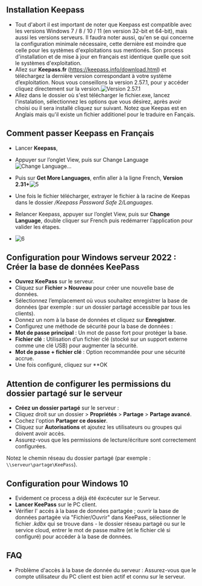  
 
 ## Installation Keepass ## 
 
- Tout d'abort il est important de noter que Keepass est compatible avec les versions Windows 7 / 8 / 10 / 11 (en version 32-bit et 64-bit), mais aussi les versions serveurs. Il faudra noter aussi, qu'en se qui concerne la configuration minimale nécessaire, cette dernière est moindre que celle pour les systèmes d'exploitations sus mentionés. Son process d'installation et de mise à jour en français est identique quelle que soit le systèmes d'exploitation. 
- Allez sur **Keepass.fr** (https://keepass.info/download.html) et téléchargez la dernière version correspondant à votre système d’exploitation.  Nous vous conseillons la version 2.57.1, pour y accéder cliquez directement sur la version.![**Version 2.57.1**](https://github.com/user-attachments/assets/c5ff16f5-352d-44c3-ad14-4c557754c5f4) 
- Allez dans le dossier où s'est télécharger le fichier.exe, lancez l'instalation, sélectionnez les options que vous désirez, après avoir choisi ou il sera installé cliquez sur suivant.
Notez que Keepas est en Anglais mais qu'il existe un fichier additionel pour le traduire en Fançais.

## Comment passer Keepass en Français #

- Lancer **Keepass**, 
- Appuyer sur l’onglet View, puis sur Change Language ![**Change Language...**](https://github.com/user-attachments/assets/642501b6-aed3-4ba6-a02f-7a59c052b890)
- Puis sur **Get More Languages**, enfin aller à la ligne French, **Version 2.31+**![5](https://github.com/user-attachments/assets/2c95f066-f697-4fa9-849c-d6aa3e7a9636)

- Une fois le fichier télécharger, extrayer le fichier à la racine de Keepas dans le dossier */Keepass Password Safe 2/Languages*.
- Relancer Keepass, appuyer sur l’onglet View, puis sur **Change Language**, double cliquer sur French puis redémarrer l’application pour valider les étapes.
- ![6](https://github.com/user-attachments/assets/8c493b21-3568-46a5-bf90-8f2d1bc12faf)

## Configuration pour Windows serveur 2022 : Créer la base de données KeePass

- **Ouvrez KeePass** sur le serveur.
- Cliquez sur **Fichier > Nouveau** pour créer une nouvelle base de données.
- Sélectionnez l’emplacement où vous souhaitez enregistrer la base de données (par exemple : sur un dossier partagé accessible par tous les clients).
- Donnez un nom à la base de données et cliquez sur **Enregistrer**.
- Configurez une méthode de sécurité pour la base de données :
- **Mot de passe principal** : Un mot de passe fort pour protéger la base.
- **Fichier clé** : Utilisation d’un fichier clé (stocké sur un support externe comme une clé USB) pour augmenter la sécurité.
- **Mot de passe + fichier clé** : Option recommandée pour une sécurité accrue.
- Une fois configuré, cliquez sur **OK

 
## Attention de configurer les permissions du dossier partagé sur le serveur ##

- **Créez un dossier partagé** sur le serveur :
- Cliquez droit sur un dossier > **Propriétés** > **Partage** > **Partage avancé**.
- Cochez l'option **Partager ce dossier**.
- Cliquez sur **Autorisations** et ajoutez les utilisateurs ou groupes qui doivent avoir accès.
- Assurez-vous que les permissions de lecture/écriture sont correctement configurées.

Notez le chemin réseau du dossier partagé (par exemple : `\\serveur\partage\KeePass`).
 
## Configuration pour Windows 10 ##

- Evidement ce process a déjà été éxcécuter sur le Serveur. 
- **Lancer KeePass** sur le PC client.
- Vérifier l' accés à la base de données partagée ; ouvrir la base de données partagée via "Fichier/Ouvrir" dans KeePass, sélectionner le fichier *.kdbx* qui se trouve dans - le dossier réseau partagé ou sur le service cloud, entrer le mot de passe maître (et le fichier clé si configuré) pour accéder à la base de données.





## FAQ ##

- Problème d'accès à la base de donnée du serveur : Assurez-vous que le compte utilisateur du PC client est bien actif et connu sur le serveur.
